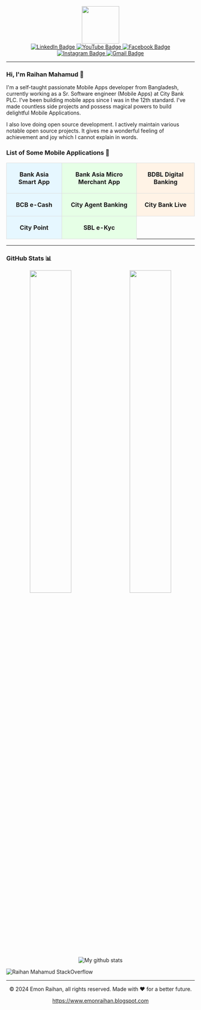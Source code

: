 <div id="header" align="center">
  <img src="https://1.bp.blogspot.com/-lBVZsV0Q68w/XZ9r_8pasEI/AAAAAAAAe-A/Y12PrSDspn85qT_QlLIIfdOLY9EfmlPUQCLcBGAsYHQ/s1600/DSC_0563.JPG" width="100"/>

  <div id="badges">
    <a href="https://www.linkedin.com/in/emonraihanm/">
      <img src="https://img.shields.io/badge/LinkedIn-blue?style=for-the-badge&logo=linkedin&logoColor=white" alt="LinkedIn Badge"/>
    </a>
    <a href="https://youtube.com/EmonRaihanIT">
      <img src="https://img.shields.io/badge/YouTube-red?style=for-the-badge&logo=youtube&logoColor=white" alt="YouTube Badge"/>
    </a>
    <a href="https://facebook.com/emon.raihan">
      <img src="https://img.shields.io/badge/Facebook-blue?style=for-the-badge&logo=facebook&logoColor=white" alt="Facebook Badge"/>
    </a>
    <a href="https://www.instagram.com/emon.raihan">
      <img src="https://img.shields.io/badge/Instagram-purple?style=for-the-badge&logo=instagram&logoColor=white" alt="Instagram Badge"/>
    </a>
    <a href="https://mail.google.com/mail/?view=cm&fs=1&tf=1&to=emonrait@gmail.com" target="_blank">
      <img src="https://img.shields.io/badge/Gmail-red?style=for-the-badge&logo=gmail&logoColor=white" alt="Gmail Badge"/>
    </a>
  </div>
  <img src="https://komarev.com/ghpvc/?username=emonrait&style=flat-square&color=blue" alt=""/>
</div>

---

### Hi, I'm Raihan Mahamud 👋

I'm a self-taught passionate Mobile Apps developer from Bangladesh, currently working as a Sr. Software engineer (Mobile Apps) at City Bank PLC. I've been building mobile apps since I was in the 12th standard. I've made countless side projects and possess magical powers to build delightful Mobile Applications.

I also love doing open source development. I actively maintain various notable open source projects. It gives me a wonderful feeling of achievement and joy which I cannot explain in words.

### List of Some Mobile Applications 📱

<table style="width: 100%; border-collapse: collapse; text-align: center;">
    <tr>
        <td style="padding: 20px; border: 1px solid #ddd; background-color: #e6f7ff;">
            <strong>Bank Asia Smart App</strong>
        </td>
        <td style="padding: 20px; border: 1px solid #ddd; background-color: #e6ffe6;">
            <strong>Bank Asia Micro Merchant App</strong>
        </td>
        <td style="padding: 20px; border: 1px solid #ddd; background-color: #fff3e6;">
            <strong>BDBL Digital Banking</strong>
        </td>
    </tr>
    <tr>
        <td style="padding: 20px; border: 1px solid #ddd; background-color: #e6f7ff;">
            <strong>BCB e-Cash</strong>
        </td>
        <td style="padding: 20px; border: 1px solid #ddd; background-color: #e6ffe6;">
            <strong>City Agent Banking</strong>
        </td>
        <td style="padding: 20px; border: 1px solid #ddd; background-color: #fff3e6;">
            <strong>City Bank Live</strong>
        </td>
    </tr>
    <tr>
        <td style="padding: 20px; border: 1px solid #ddd; background-color: #e6f7ff;">
            <strong>City Point</strong>
        </td>
        <td style="padding: 20px; border: 1px solid #ddd; background-color: #e6ffe6;">
            <strong>SBL e-Kyc</strong>
        </td>
    </tr>
</table>

---

### GitHub Stats 📊

<div align="center">
  <img align="left" width="47%" src="https://github-readme-stats.vercel.app/api?username=emonrait&show_icons=true&theme=radical&hide_border=true" />
  <img align="right" width="47%" src="https://github-readme-stats.vercel.app/api/top-langs/?username=emonrait&layout=compact&theme=radical&hide_border=true" />
</div>

<div align="center" style="clear: both;">
  <img src="https://github-readme-streak-stats.herokuapp.com?user=emonrait&theme=vue-dark&hide_border=true&date_format=M%20j%5B%2C%20Y%5D" alt="My github stats" />
</div>

![Raihan Mahamud StackOverflow](https://github-readme-stackoverflow.vercel.app/?userID=12927452)

---

<p align="center"> © 2024 Emon Raihan, all rights reserved. Made with ❤️ for a better future. </p>
<p align="center">
  <a href="https://www.emonraihan.blogspot.com" target="_blank">https://www.emonraihan.blogspot.com</a>
</p>
